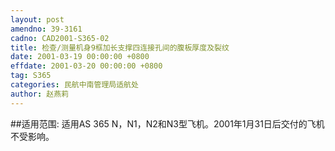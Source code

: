 ```yaml
---
layout: post
amendno: 39-3161
cadno: CAD2001-S365-02
title: 检查/测量机身9框加长支撑四连接孔间的腹板厚度及裂纹
date: 2001-03-19 00:00:00 +0800
effdate: 2001-03-20 00:00:00 +0800
tag: S365
categories: 民航中南管理局适航处
author: 赵燕莉
---
```


##适用范围:
适用AS 365 N，N1，N2和N3型飞机。2001年1月31日后交付的飞机不受影响。

